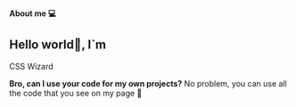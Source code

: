 **About me 💻**
## Hello world👋, I`m
CSS Wizard

**Bro, can I use your code for my own projects?**
No problem, you can use all the code that you see on my page 🤙
